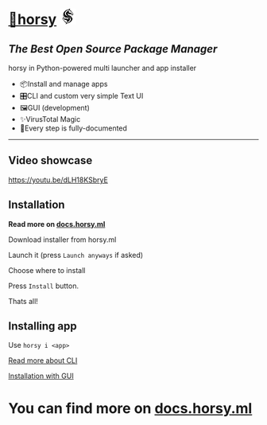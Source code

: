 # [🎠horsy](https://horsy.ml/) [![logo](https://raw.githubusercontent.com/horsy-ml/horsy/master/img/horsy32x32.png)](https://horsy.ml/)

## _The Best Open Source Package Manager_

horsy in Python-powered multi launcher and app installer

- 📦Install and manage apps
- 🎛️CLI and custom very simple Text UI
- 🖼️GUI (development)
- ✨VirusTotal Magic
- 📄Every step is fully-documented

------

## Video showcase

https://youtu.be/dLH18KSbryE

## Installation

**Read more on [docs.horsy.ml](https://docs.horsy.ml/docs/installation)**

Download installer from horsy.ml

Launch it (press `Launch anyways` if asked)

Choose where to install

Press `Install` button.

Thats all!

## Installing app

Use `horsy i <app>`

[Read more about CLI](https://docs.horsy.ml/docs/users/first-launch)

[Installation with GUI](https://docs.horsy.ml/docs/users/first-gui-launch)

# You can find more on [docs.horsy.ml](https://docs.horsy.ml/)